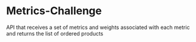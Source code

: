 # Metrics-Challenge
API that receives a set of metrics and weights associated with each metric and returns the list of ordered products
